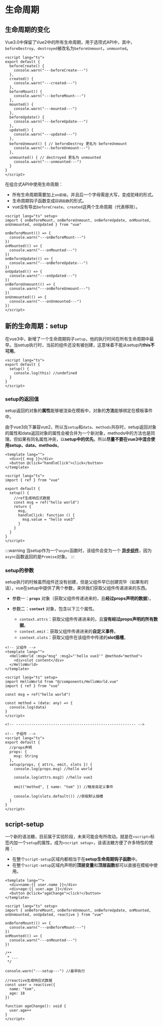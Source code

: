 # 生命周期

## 生命周期的变化
Vue3.0中保留了Vue2中的所有生命周期，用于选项式API中，其中，`beforeDestroy`、`destroyed`被改名为`beforeUnmount`，`unmounted`。
```vue
<script lang="ts">
export default {
  beforeCreate() {
    console.warn("---beforeCreate---")
  },
  created() {
    console.warn("---created---")
  },
  beforeMount() {
    console.warn("---beforeMount---")
  },
  mounted() {
    console.warn("---mounted---")
  },
  beforeUpdate() {
    console.warn("---beforeUpdate---")
  },
  updated() {
    console.warn("---updated---")
  },
  beforeUnmount() { // beforeDestroy 更名为 beforeUnmount
    console.warn("---beforeUnmount---")
  },
  unmounted() { // destroyed 更名为 unmounted
    console.warn("---unmounted---")
  }
}
</script>
```

在组合式API中使用生命周期：
* 所有生命周期需要加上`on前缀`，并且后一个字母需是大写，变成驼峰的形式。
* 生命周期钩子函数变成`回调函数`的形式。
* vue没有导出`beforeCreate`、`created`这两个生命周期（代表移除）。
```vue
<script lang="ts" setup>
import { onBeforeMount, onBeforeUnmount, onBeforeUpdate, onMounted, onUnmounted, onUpdated } from "vue"

onBeforeMount(() => {
  console.warn("---onBeforeMount---")
})
onMounted(() => {
  console.warn("---onMounted---")
})
onBeforeUpdate(() => {
  console.warn("---onBeforeUpdate---")
})
onUpdated(() => {
  console.warn("---onUpdated---")
})
onBeforeUnmount(() => {
  console.warn("---onBeforeUnmount---")
})
onUnmounted(() => {
  console.warn("---onUnmounted---")
})
</script>
```

## 新的生命周期：setup
在vue3中，新增了一个生命周期钩子`setup`，他的执行时间在所有生命周期中最早。当setup执行时，当前的组件还没有被创建，这意味着不能从setup内**this不可用**。
```vue
<script lang="ts">
export default {
  setup() {
    console.log(this) //undefined
  }
}
</script>
```

### setup的返回值
setup返回的对象的**属性**能够被渲染在模板中，对象的**方法**能够绑定在模板事件中。

由于vue3向下兼容vue2，所以当`setup`和`data`、`methods`共存时，setup返回对象的属性和data返回对象的属性会被合并为一个新对象，methods中的方法也是同理。但如果有同名属性冲突，以**setup中的优先**。所以**尽量不要在vue3中混合使用setup、data、methods**。
```vue
<template lang="">
  <div>{{ msg }}</div>
  <button @click="handleClick">click</button>
</template>

<script lang="ts">
import { ref } from "vue"

export default {
  setup() {
    //ref生成响应式数据
    const msg = ref("hello world")
    return {
      msg,
      handleClick: function () {
        msg.value = "hello vue3"
      }
    }
  }
}
</script>
```
:::warning
当setup作为一个`async`函数时，该组件会变为一个 <u>**[异步组件](/vue/vue3/internal.html#suspense)**</u>，因为`async`函数返回的是`Promise`对象。
:::

### setup的参数
setup执行的时候虽然组件还没有创建，但是父组件早已创建完毕（如果有的话），vue在setup中提供了两个参数，来供我们获取父组件传递进来的东西。
* 参数一：**`props`** 对象（获取父组件传递进来的，且**经过props声明的数据**）。
* 参数二：**`context`** 对象，包含以下三个属性。

  * `context.attrs`：获取父组件传递进来的，且**没有经过props声明的所有数据**。
  * `context.emit`：获取父组件传递进来的**自定义事件**。
  * `context.slots`：获取父组件在该组件中传递的**slot插槽**。

```vue
<!-- 父组件 -->
<template lang="">
  <HelloWorld :msg="msg" :msg2="'hello vue3'" @method="method">
    <div>slot content</div>
  </HelloWorld>
</template>

<script lang="ts" setup>
import HelloWorld from "@/components/HelloWorld.vue"
import { ref } from "vue"

const msg = ref("hello world")

const method = (data: any) => {
  console.log(data)
}
</script>

<!-- ------------------------------------------------------- -->

<!-- 子组件 -->
<script lang="ts">
export default {
  //props声明
  props: {
    msg: String
  },
  setup(props, { attrs, emit, slots }) {
    console.log(props.msg) //hello world

    console.log(attrs.msg2) //hello vue3

    emit("method", { name: "tom" }) //触发自定义事件

    console.log(slots.default()) //获取默认插槽
  }
}
</script>
```

## script-setup
一个新的语法糖，目前属于实验阶段，未来可能会有所改动。就是在`<script>`标签内加一个`setup`的属性，成为`<script setup>`，该语法糖方便了许多特性的使用：
* 在整个`script-setup`区域内都相当于在**setup生命周期钩子函数**中。
* 在整个`script-setup`区域内声明的**顶层变量**和**顶层函数**都可以直接在模板中使用。
```vue
<template lang="">
  <div>name:{{ user.name }}</div>
  <div>age:{{ user.age }}</div>
  <button @click="ageChange">click!</button>
</template>

<script lang="ts" setup>
import { onBeforeMount, onBeforeUnmount, onBeforeUpdate, onMounted, onUnmounted, onUpdated, reactive } from "vue"

onBeforeMount(() => {
  console.warn("---onBeforeMount---")
})
onMounted(() => {
  console.warn("---onMounted---")
})

/**
 * ...
 */

console.warn("---setup---") //最早执行

//reactive生成响应式数据
const user = reactive({
  name: "tom",
  age: 18
})

function ageChange(): void {
  user.age++
}
</script>
```

<Vssue />